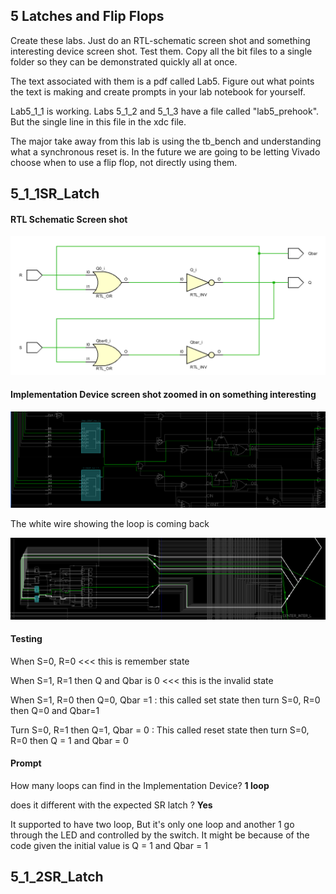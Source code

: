 ## 5 Latches and Flip Flops

Create these labs. Just do an RTL-schematic screen shot and something interesting device screen shot. Test them.  Copy all the bit files to a single folder so they can be demonstrated quickly all at once. 

The text associated with them is a pdf called Lab5. Figure out what points the text is making and create prompts in your lab notebook for yourself.

Lab5_1_1 is working. 
Labs 5_1_2 and 5_1_3 have a  file called "lab5_prehook". But the single line in this file in the xdc file. 

The major take away from this lab is using the tb_bench and understanding what a synchronous reset is. In the future we are going to be letting Vivado choose when to use a flip flop, not directly using them. 



## 5_1_1SR_Latch

#### RTL Schematic Screen shot

![1551987669055](1551987669055.png)

#### Implementation Device screen shot zoomed in on something interesting

![1551987634161](1551987634161.png)

The white wire showing the loop is coming back

![1551990554013](1551990554013.png)

#### Testing

When S=0, R=0 <<< this is remember state

When S=1, R=1 then Q and Qbar is 0 <<< this is the invalid state

When S=1, R=0 then Q=0, Qbar =1  : this called set state then turn S=0, R=0 then Q=0 and Qbar=1

Turn S=0, R=1 then Q=1, Qbar = 0 : This called reset state then turn S=0, R=0 then Q = 1 and Qbar = 0

#### Prompt 

How many loops can find in the Implementation Device? **1 loop**

does it different with the expected SR latch ?  **Yes** 

It supported to have two loop,  But it's only one loop and another 1 go through the LED and controlled by the switch. It might be because of the code given the initial value is Q = 1 and Qbar = 1

## 5_1_2SR_Latch

